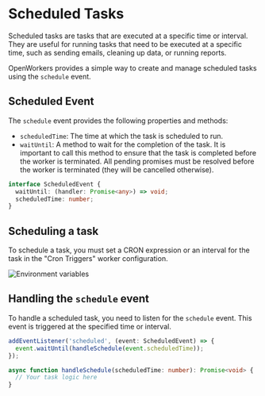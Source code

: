 # Scheduled Tasks

Scheduled tasks are tasks that are executed at a specific time or interval. They are useful for running tasks that need to be executed at a specific time, such as sending emails, cleaning up data, or running reports.

OpenWorkers provides a simple way to create and manage scheduled tasks using the `schedule` event.

## Scheduled Event

The `schedule` event provides the following properties and methods:
 - `scheduledTime`: The time at which the task is scheduled to run.
 - `waitUntil`: A method to wait for the completion of the task. It is important to call this method to ensure that the task is completed before the worker is terminated. All pending promises must be resolved before the worker is terminated (they will be cancelled otherwise).

```typescript
interface ScheduledEvent {
  waitUntil: (handler: Promise<any>) => void;
  scheduledTime: number;
}
```

## Scheduling a task

To schedule a task, you must set a CRON expression or an interval for the task in the "Cron Triggers" worker configuration.

![Environment variables](/assets/images/cron.png)

## Handling the `schedule` event

To handle a scheduled task, you need to listen for the `schedule` event. This event is triggered at the specified time or interval.

```typescript
addEventListener('scheduled', (event: ScheduledEvent) => {
  event.waitUntil(handleSchedule(event.scheduledTime));
});

async function handleSchedule(scheduledTime: number): Promise<void> {
  // Your task logic here
}
```
